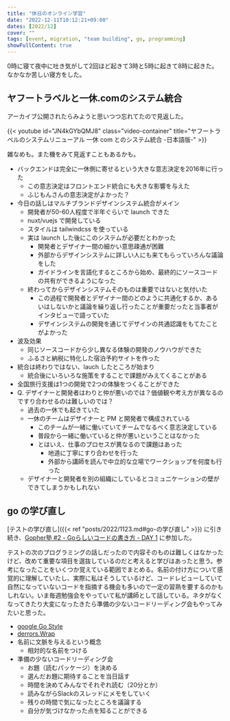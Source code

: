 ```yaml
---
title: "休日のオンライン学習"
date: "2022-12-11T10:12:21+09:00"
dates: [2022/12]
cover: ""
tags: [event, migration, "team building", go, programming]
showFullContent: true
---
```


0時に寝て夜中に吐き気がして2回ほど起きて3時と5時に起きて8時に起きた。なかなか苦しい寝方をした。

## ヤフートラベルと一休.comのシステム統合

アーカイブ公開されたらみようと思いつつ忘れてたので見返した。

{{< youtube id="JN4kGYbQMJ8" class="video-container" title="ヤフートラベルのシステムリニューアル 一休 com とのシステム統合 -日本語版-" >}}

雑なめも。また機をみて見返すこともあるかも。

* バックエンドは完全に一休側に寄せるという大きな意志決定を2016年に行った
  * この意志決定はフロントエンド統合にも大きな影響を与えた
  * ふじもんさんの意志決定がよかった？
* 今日の話しはマルチブランドデザインシステム統合がメイン
  * 開発者が50-60人程度で半年ぐらいで launch できた
  * nuxt/vuejs で開発している
  * スタイルは tailwindcss を使っている
  * 実は launch した後にこのシステムが必要だとわかった
    * 開発者とデザイナー間の細かい意思疎通が困難
    * 外部からデザインシステムに詳しい人にも来てもらっていろんな議論をした
    * ガイドラインを言語化するところから始め、最終的にソースコードの共有ができるようになった
  * 終わってからデザインシステムそのものは重要ではないと気付いた
    * この過程で開発者とデザイナー間のどのように共通化するか、あるいはしないかと議論を繰り返し行ったことが重要だったと当事者がインタビューで語っていた
    * デザインシステムの開発を通じてデザインの共通認識をもてたことがよかった
* 波及効果
  * 同じソースコードから少し異なる体験の開発のノウハウができた
  * ふるさと納税に特化した宿泊予約サイトを作った
* 統合は終わりではない、lauch したところが始まり
  * 統合後にいろいろな施策をすることで課題がみえてくることがある
* 全国旅行支援は1つの開発で2つの体験をつくることができた
* Q. デザイナーと開発者はわりと仲が悪いのでは？価値観や考え方が異なるのですり合わせるのは難しいのでは？
  * 過去の一休でも起きていた
  * 一休のチームはデザイナーと PM と開発者で構成されている
    * このチームが一緒に働いていてチームでなるべく意志決定している
    * 普段から一緒に働いていると仲が悪いということはなかった
    * とはいえ、仕事のプロセスが異なるので課題はあった
      * 地道に丁寧にすり合わせを行った
      * 外部から講師を読んで中立的な立場でワークショップを何度も行った
  * デザイナーと開発者を別の組織にしているとコミュニケーションの壁ができてしまうかもしれない

## go の学び直し

[テストの学び直し]({{< ref "posts/2022/1123.md#go-の学び直し" >}}) に引き続き、[Gopher塾 #2 - Goらしいコードの書き方 - DAY 1](https://tenntenn.connpass.com/event/267564/) に参加した。

テストの次のプログラミングの話しだったので内容そのものは難しくはなかったけど、改めて重要な項目を選抜しているのだと考えると学びはあったと思う。参考になったことをいくつか覚えている範囲でまとめる。名前の付け方について感覚的に理解していたし、実際に私はそうしているけど、コードレビューしていて自然になっていないコードを指摘する機会も多いので一定の習熟を要するのかもしれない。いま毎週勉強会をやっていて私が講師として話している。ネタがなくなってきたり大変になったきたら準備の少ないコードリーディング会もやってみたいと思った。

* [google Go Style](https://google.github.io/styleguide/go/)
* [derrors.Wrap](https://cs.opensource.google/go/x/pkgsite/+/master:internal/derrors/derrors.go;l=237)
* 名前に文脈を与えるという概念
  * 相対的な名前をつける
* 準備の少ないコードリーディング会
  * お題（読むパッケージ）を決める
  * 選んだお題に期待することを当日話す
  * 時間を決めてみんなでそれぞれ読む（20分とか）
  * 読みながらSlackのスレッドにメモをしていく
  * 残りの時間で気になったところを議論する
  * 自分が気づけなかった点を知ることができる
